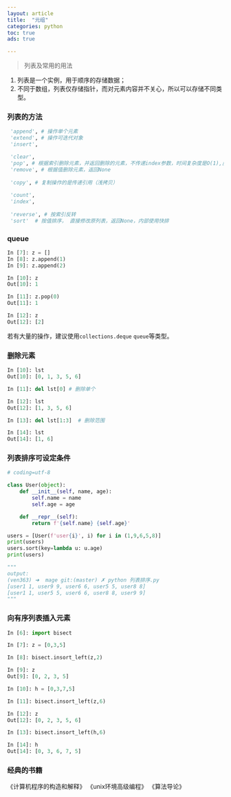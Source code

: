 ```yaml
---
layout: article
title:  "元组"
categories: python
toc: true
ads: true

---  
```

   
> 列表及常用的用法     
      
1. 列表是一个实例，用于顺序的存储数据；  
2. 不同于数组，列表仅存储指针，而对元素内容并不关心，所以可以存储不同类型。  

### 列表的方法
~~~ python
 'append', # 操作单个元素
 'extend', # 操作可迭代对象
 'insert',

 'clear',
 'pop', # 根据索引删除元素，并返回删除的元素，不传递index参数，时间复杂度是O(1),反之是O(n);
 'remove', # 根据值删除元素，返回None 
 
 'copy', # 复制操作的是传递引用（浅拷贝）
 
 'count',
 'index',
 
 'reverse', # 按索引反转
 'sort'  # 按值排序， 直接修改原列表，返回None，内部使用快排
~~~

### queue
~~~ python
In [7]: z = []                                                                  
In [8]: z.append(1)                                                             
In [9]: z.append(2) 

In [10]: z                                                                      
Out[10]: 1

In [11]: z.pop(0)                                                               
Out[11]: 1

In [12]: z                                                                      
Out[12]: [2]
~~~   
若有大量的操作，建议使用`collections.deque` `queue`等类型。

### 删除元素
~~~python
In [10]: lst
Out[10]: [0, 1, 3, 5, 6]

In [11]: del lst[0] # 删除单个

In [12]: lst
Out[12]: [1, 3, 5, 6]

In [13]: del lst[1:3]  # 删除范围

In [14]: lst
Out[14]: [1, 6]
~~~

### 列表排序可设定条件
~~~python
# coding=utf-8

class User(object):
    def __init__(self, name, age):
        self.name = name
        self.age = age

    def __repr__(self):
        return f'{self.name} {self.age}'

users = [User(f'user{i}', i) for i in (1,9,6,5,8)]
print(users)
users.sort(key=lambda u: u.age)
print(users)

"""
output:
(ven363) ➜  mage git:(master) ✗ python 列表排序.py
[user1 1, user9 9, user6 6, user5 5, user8 8]
[user1 1, user5 5, user6 6, user8 8, user9 9]
"""
~~~

### 向有序列表插入元素
~~~python
In [6]: import bisect

In [7]: z = [0,3,5]

In [8]: bisect.insort_left(z,2)

In [9]: z
Out[9]: [0, 2, 3, 5]

In [10]: h = [0,3,7,5]

In [11]: bisect.insort_left(z,6)

In [12]: z
Out[12]: [0, 2, 3, 5, 6]

In [13]: bisect.insort_left(h,6)

In [14]: h
Out[14]: [0, 3, 6, 7, 5]
~~~

### 经典的书籍
《计算机程序的构造和解释》
《unix环境高级编程》
《算法导论》

